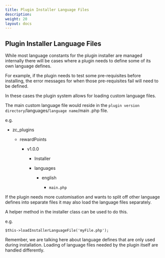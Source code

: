 ```yaml
---
title: Plugin Installer Language Files
description:  
weight: 20
layout: docs
---
```


## Plugin Installer Language Files

While most language constants for the plugin installer are managed internally there will be cases where a plugin
needs to define some of its own language defines.

For example, if the plugin needs to test some pre-requisites before installing, the error messages for when those
pre-requisites fail will need to be defined.

In these cases the plugin system allows for loading custom language files.

The main custom language file would reside in the `plugin version directory`/languages/`language name`/main
.php file.

e.g.

- zc_plugins

    - rewardPoints

        - v1.0.0

            - Installer

            - languages

                - english

                    - `main.php`


If the plugin needs more customisation and wants to split off other language defines into separate files it may
also load the language files separately.

A helper method in the installer class can be used to do this.

e.g.

    $this->loadInstallerLanguageFile('myFile.php');

Remember, we are talking here about language defines that are only used during installation. Loading
of language files needed by the plugin itself are handled differently.


